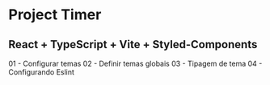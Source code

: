 # Project Timer

## React + TypeScript + Vite + Styled-Components

01 - Configurar temas 
02 - Definir temas globais
03 - Tipagem de tema
04 - Configurando Eslint

